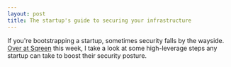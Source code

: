 ```yaml
---
layout: post
title: The startup's guide to securing your infrastructure
---
```


If you're bootstrapping a startup, sometimes security falls by the wayside. [Over at Sqreen](https://blog.sqreen.com/startups-guide-to-securing-infrastructure/)
this week, I take a look at some high-leverage steps any startup can take to boost their security posture.
